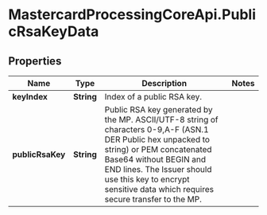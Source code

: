 # MastercardProcessingCoreApi.PublicRsaKeyData

## Properties

Name | Type | Description | Notes
------------ | ------------- | ------------- | -------------
**keyIndex** | **String** | Index of a public RSA key. | 
**publicRsaKey** | **String** | Public RSA key generated by the MP. ASCII/UTF-8 string of characters 0-9,A-F (ASN.1 DER Public hex unpacked to string) or PEM concatenated Base64 without BEGIN and END lines. The Issuer should use this key to encrypt sensitive data which requires secure transfer to the MP.  | 


